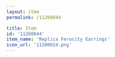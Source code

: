 ```yaml
---
layout: item
permalink: /11260044

title: Item
id: '11260044'
item_name: 'Replica Ferocity Earrings'
icon_url: '11200024.png'
---
```

